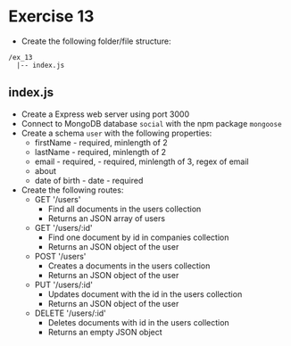 # Exercise 13

- Create the following folder/file structure:

```
/ex_13
  |-- index.js
```

## index.js

- Create a Express web server using port 3000
- Connect to MongoDB database `social` with the npm package `mongoose`
- Create a schema `user` with the following properties:
  - firstName - required, minlength of 2
  - lastName - required, minlength of 2
  - email - required, - required, minlength of 3, regex of email
  - about
  - date of birth - date - required
- Create the following routes:
  - GET '/users'
    - Find all documents in the users collection
    - Returns an JSON array of users
  - GET '/users/:id'
    - Find one document by id in companies collection
    - Returns an JSON object of the user
  - POST '/users'
    - Creates a documents in the users collection
    - Returns an JSON object of the user
  - PUT '/users/:id'
    - Updates document with the id in the users collection
    - Returns an JSON object of the user
  - DELETE '/users/:id'
    - Deletes documents with id in the users collection
    - Returns an empty JSON object
